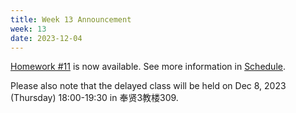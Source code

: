 ```yaml
---
title: Week 13 Announcement
week: 13
date: 2023-12-04
---
```


[Homework #11](https://basics.sjtu.edu.cn/~yangqizhe/pdf/dm2023w/homework/DM-hw11.pdf) is now available. See more information in [Schedule](../schedule). 

Please also note that the delayed class will be held on Dec 8, 2023 (Thursday) 18:00-19:30 in 奉贤3教楼309.
